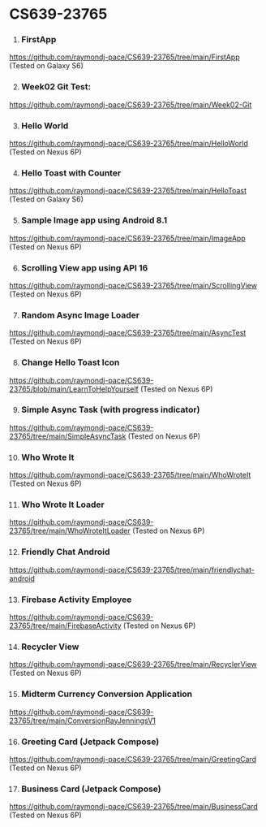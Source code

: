 # CS639-23765

1. ### FirstApp
https://github.com/raymondj-pace/CS639-23765/tree/main/FirstApp (Tested on Galaxy S6)

2. ### Week02 Git Test:
https://github.com/raymondj-pace/CS639-23765/tree/main/Week02-Git

3. ### Hello World
https://github.com/raymondj-pace/CS639-23765/tree/main/HelloWorld (Tested on Nexus 6P)

4. ### Hello Toast with Counter
https://github.com/raymondj-pace/CS639-23765/tree/main/HelloToast (Tested on Galaxy S6)

5. ### Sample Image app using Android 8.1
https://github.com/raymondj-pace/CS639-23765/tree/main/ImageApp (Tested on Nexus 6P)

6. ### Scrolling View app using API 16
https://github.com/raymondj-pace/CS639-23765/tree/main/ScrollingView (Tested on Nexus 6P)

7. ### Random Async Image Loader
https://github.com/raymondj-pace/CS639-23765/tree/main/AsyncTest (Tested on Nexus 6P)

8. ### Change Hello Toast Icon
https://github.com/raymondj-pace/CS639-23765/blob/main/LearnToHelpYourself (Tested on Nexus 6P)

9. ### Simple Async Task (with progress indicator)
https://github.com/raymondj-pace/CS639-23765/tree/main/SimpleAsyncTask (Tested on Nexus 6P)

10. ### Who Wrote It
https://github.com/raymondj-pace/CS639-23765/tree/main/WhoWroteIt (Tested on Nexus 6P)

11. ### Who Wrote It Loader
https://github.com/raymondj-pace/CS639-23765/tree/main/WhoWroteItLoader (Tested on Nexus 6P)

12. ### Friendly Chat Android
https://github.com/raymondj-pace/CS639-23765/tree/main/friendlychat-android

13. ### Firebase Activity Employee
https://github.com/raymondj-pace/CS639-23765/tree/main/FirebaseActivity (Tested on Nexus 6P)

14. ### Recycler View
https://github.com/raymondj-pace/CS639-23765/tree/main/RecyclerView (Tested on Nexus 6P)

15. ### Midterm Currency Conversion Application
https://github.com/raymondj-pace/CS639-23765/tree/main/ConversionRayJenningsV1

16. ### Greeting Card (Jetpack Compose)
https://github.com/raymondj-pace/CS639-23765/tree/main/GreetingCard (Tested on Nexus 6P)

17. ### Business Card (Jetpack Compose)
https://github.com/raymondj-pace/CS639-23765/tree/main/BusinessCard (Tested on Nexus 6P)
